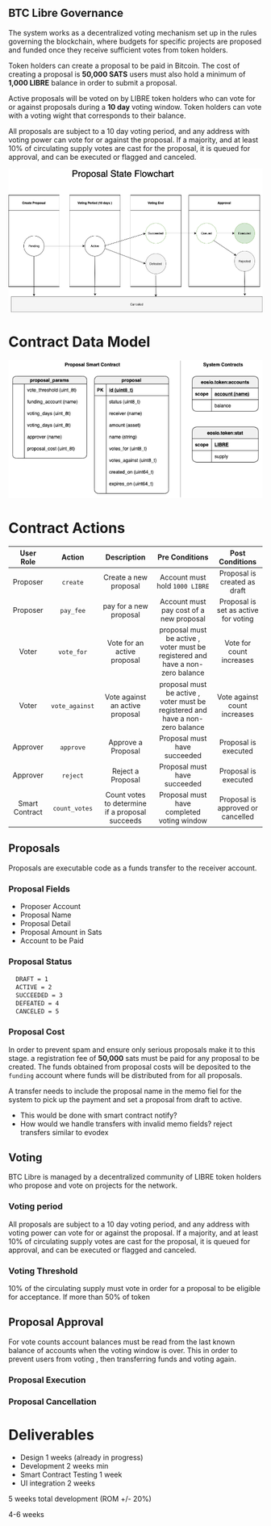 ## BTC Libre Governance

The system works as a decentralized voting mechanism set up in the rules governing the blockchain, where budgets for specific projects are proposed and funded once they receive sufficient votes from token holders.

Token holders can create a proposal to be paid in Bitcoin. The cost of creating a proposal is **50,000 SATS** users must also hold a minimum of **1,000 LIBRE** balance in order to submit a proposal.

Active proposals will be voted on by LIBRE token holders who can vote for or against proposals during a **10 day** voting window. Token holders can vote with a voting wight that corresponds to their balance.

All proposals are subject to a 10 day voting period, and any address with voting power can vote for or against the proposal. If a majority, and at least 10% of circulating supply votes are cast for the proposal, it is queued for approval, and can be executed or flagged and canceled.

![Governance Flow](btc-libre-governance.png)

# Contract Data Model

![Data Model](data-model.png)

# Contract Actions

|   User Role    |     Action     |                   Description                   |                                 Pre Conditions                                 |           Post Conditions            |
| :------------: | :------------: | :---------------------------------------------: | :----------------------------------------------------------------------------: | :----------------------------------: |
|    Proposer    |    `create`    |              Create a new proposal              |                         Account must hold `1000 LIBRE`                         |     Proposal is created as draft     |
|    Proposer    |   `pay_fee`    |             pay for a new proposal              |                    Account must pay cost of a new proposal                     | Proposal is set as active for voting |
|     Voter      |   `vote_for`   |           Vote for an active proposal           | proposal must be active , voter must be registered and have a non-zero balance |       Vote for count increases       |
|     Voter      | `vote_against` |         Vote against an active proposal         | proposal must be active , voter must be registered and have a non-zero balance |     Vote against count increases     |
|    Approver    |   `approve`    |               Approve a Proposal                |                          Proposal must have succeeded                          |         Proposal is executed         |
|    Approver    |    `reject`    |                Reject a Proposal                |                          Proposal must have succeeded                          |         Proposal is executed         |
| Smart Contract | `count_votes`  | Count votes to determine if a proposal succeeds |                   Proposal must have completed voting window                   |  Proposal is approved or cancelled   |

## Proposals

Proposals are executable code as a funds transfer to the receiver account.

### Proposal Fields

- Proposer Account
- Proposal Name
- Proposal Detail
- Proposal Amount in Sats
- Account to be Paid

### Proposal Status

```
  DRAFT = 1
  ACTIVE = 2
  SUCCEEDED = 3
  DEFEATED = 4
  CANCELED = 5
```

### Proposal Cost

In order to prevent spam and ensure only serious proposals make it to this stage. a registration fee of **50,000** sats must be paid for any proposal to be created. The funds obtained from proposal costs will be deposited to the `funding` account where funds will be distributed from for all proposals.

A transfer needs to include the proposal name in the memo fiel for the system to pick up the payment and set a proposal from draft to active.

- This would be done with smart contract notify?
- How would we handle transfers with invalid memo fields? reject transfers similar to evodex

## Voting

BTC Libre is managed by a decentralized community of LIBRE token holders who propose and vote on projects for the network.

### Voting period

All proposals are subject to a 10 day voting period, and any address with voting power can vote for or against the proposal. If a majority, and at least 10% of circulating supply votes are cast for the proposal, it is queued for approval, and can be executed or flagged and canceled.

### Voting Threshold

10% of the circulating supply must vote in order for a proposal to be eligible for acceptance. If more than 50% of token

## Proposal Approval

For vote counts account balances must be read from the last known balance of accounts when the voting window is over. This in order to prevent users from voting , then transferring funds and voting again.

### Proposal Execution

### Proposal Cancellation

# Deliverables

- Design 1 weeks (already in progress)
- Development 2 weeks min
- Smart Contract Testing 1 week
- UI integration 2 weeks

5 weeks total development (ROM +/- 20%)

4-6 weeks
